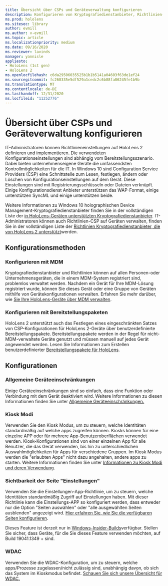 ```yaml
---
title: Übersicht über CSPs und Geräteverwaltung konfigurieren
description: Konfigurieren von Kryptografiedienstanbieter, Richtlinien-und Geräteverwaltung
ms.prod: hololens
ms.sitesec: library
author: evmill
ms.author: v-evmill
ms.topic: article
ms.localizationpriority: medium
ms.date: 09/16/2020
ms.reviewer: lavinds
manager: yannisle
appliesto:
- HoloLens (1st gen)
- HoloLens 2
ms.openlocfilehash: c6da29506035525b1b1b5141a04603f63de1ef24
ms.sourcegitcommit: fc268335e5df529a1cedc2c6b88fa86245fe1b9b
ms.translationtype: MT
ms.contentlocale: de-DE
ms.lasthandoff: 12/31/2020
ms.locfileid: "11252776"
---
```

# Übersicht über CSPs und Geräteverwaltung konfigurieren

IT-Administratoren können Richtlinieneinstellungen auf HoloLens 2 definieren und implementieren. Die verwendeten Konfigurationseinstellungen sind abhängig vom Bereitstellungsszenario. Dabei bieten unternehmenseigene Geräte die umfassendsten Kontrollmöglichkeiten für die IT. In Windows 10 sind Configuration Service Providers (CSP) eine Schnittstelle zum Lesen, festlegen, ändern oder Löschen von Konfigurationseinstellungen auf dem Gerät. Diese Einstellungen sind mit Registrierungsschlüsseln oder Dateien verknüpft. Einige Konfigurationsdienst Anbieter unterstützen das WAP-Format, einige unterstützen SyncML und einige unterstützen beide.

Weitere Informationen zu Windows 10 holographischen Device Management-Kryptografiedienstanbieter finden Sie in der vollständigen Liste der [in HoloLens-Geräten unterstützten Kryptografiedienstanbieter](https://docs.microsoft.com/windows/client-management/mdm/configuration-service-provider-reference#hololens).
IT-Administratoren können auch Richtlinien-CSP auf Geräten verwalten, finden Sie in der vollständigen Liste der [Richtlinien Kryptografiedienstanbieter, die von HoloLens 2 unterstützt](https://docs.microsoft.com/windows/client-management/mdm/policy-csps-supported-by-hololens2)werden.

## Konfigurationsmethoden

### Konfigurieren mit MDM

Kryptografiedienstanbieter und Richtlinien können auf allen Personen-oder Unternehmensgeräten, die in einem MDM-System registriert sind, problemlos verwaltet werden. Nachdem ein Gerät für Ihre MDM-Lösung registriert wurde, können Sie dieses Gerät oder eine Gruppe von Geräten mithilfe von Gerätekonfigurationen verwalten. Erfahren Sie mehr darüber, wie [Sie Ihre HoloLens-Geräte über MDM verwalten](hololens-mdm-configure.md).

### Konfigurieren mit Bereitstellungspaketen

HoloLens 2 unterstützt auch das Festlegen eines eingeschränkten Satzes von CSP-Konfigurationen für HoloLens 2-Geräte über benutzerdefinierte Bereitstellungspakete. Bereitstellungspakete werden in der Regel für nicht-MDM-verwaltete Geräte genutzt und müssen manuell auf jedes Gerät angewendet werden. Lesen Sie Informationen zum Erstellen benutzerdefinierter [Bereitstellungspakete für HoloLens](https://docs.microsoft.com/hololens/hololens-provisioning).

## Konfigurationen

### Allgemeine Geräteeinschränkungen

Einige Geräteeinschränkungen sind so einfach, dass eine Funktion oder Verbindung mit dem Gerät deaktiviert wird. Weitere Informationen zu diesen Informationen finden Sie unter [Allgemeine Geräteeinschränkungen.](hololens-common-device-restrictions.md)

### Kiosk Modi

Verwenden Sie den Kiosk Modus, um zu steuern, welche Identitäten standardmäßig auf welche apps zugreifen können. Kiosks können für eine einzelne APP oder für mehrere App-Benutzeroberflächen verwendet werden. Kiosk-Konfigurationen sind von einer einzelnen App für alle Benutzer, die das Gerät verwenden, bis hin zu unterschiedlichen Auswahlmöglichkeiten für Apps für verschiedene Gruppen. Im Kiosk Modus werden die "erlaubten Apps" nicht dazu angehalten, andere apps zu starten. Weitere Informationen finden Sie unter [Informationen zu Kiosk Modi und deren Verwendung](hololens-kiosk.md).

### Sichtbarkeit der Seite "Einstellungen"

Verwenden Sie die Einstellungen-App-Richtlinie, um zu steuern, welche Identitäten standardmäßig Zugriff auf Einstellungen haben. Mit dieser Richtlinie kann die Einstellungs-APP so konfiguriert werden, dass entweder nur die Option "Seiten auswählen" oder "alle ausgewählten Seiten ausblenden" angezeigt wird. [Hier erfahren Sie, wie Sie die verfügbaren Seiten konfigurieren](settings-uri-list.md).

Dieses Feature ist derzeit nur in [Windows-Insider-Builds](hololens-insider.md)verfügbar. Stellen Sie sicher, dass Geräte, für die Sie dieses Feature verwenden möchten, auf Build 19041.1349 + sind.

### WDAC

Verwenden Sie die WDAC-Konfiguration, um zu steuern, welche apps/Prozesse zugelassen/nicht zulässig sind, unabhängig davon, ob sich das System im Kioskmodus befindet.
[Schauen Sie sich unsere Übersicht für WDAC.](windows-defender-application-control-wdac.md)
